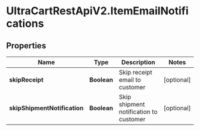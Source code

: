 # UltraCartRestApiV2.ItemEmailNotifications

## Properties
Name | Type | Description | Notes
------------ | ------------- | ------------- | -------------
**skipReceipt** | **Boolean** | Skip receipt email to customer | [optional] 
**skipShipmentNotification** | **Boolean** | Skip shipment notification to customer | [optional] 


